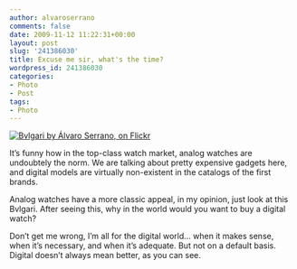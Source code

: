 ```yaml
---
author: alvaroserrano
comments: false
date: 2009-11-12 11:22:31+00:00
layout: post
slug: '241386030'
title: Excuse me sir, what's the time?
wordpress_id: 241386030
categories:
- Photo
- Post
tags:
- Photo
---
```


[![Bvlgari by Álvaro Serrano, on Flickr](https://farm6.staticflickr.com/5595/15076777782_989e91cd4f_o.jpg)](https://www.flickr.com/photos/analogsenses/15076777782)

It’s funny how in the top-class watch market, analog watches are undoubtely the norm. We are talking about pretty expensive gadgets here, and digital models are virtually non-existent in the catalogs of the first brands.

Analog watches have a more classic appeal, in my opinion, just look at this Bvlgari. After seeing this, why in the world would you want to buy a digital watch?

Don’t get me wrong, I’m all for the digital world… when it makes sense, when it’s necessary, and when it’s adequate. But not on a default basis. Digital doesn’t always mean better, as you can see.
